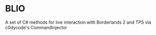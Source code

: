 # BLIO
A set of C# methods for live interaction with Borderlands 2 and TPS via c0dycode's CommandInjector
